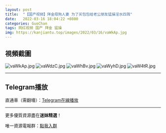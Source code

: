 ```yaml
---
layout: post
title:  "【国产视频】拜金母狗人妻 为了买包包给老公朋友猛操淫水四溅"
date:   2022-03-16 18:04:22 +0800
categories: GuoChan
tags: 网红视频 国产 拜金 猛操
img: https://kanjiantu.top/images/2022/03/16/vaWkAp.jpg
---
```



## 視頻截圖

![vaWkAp.jpg](https://kanjiantu.top/images/2022/03/16/vaWkAp.jpg)
![vaWdzC.jpg](https://kanjiantu.top/images/2022/03/16/vaWdzC.jpg)
![vaWhBv.jpg](https://kanjiantu.top/images/2022/03/16/vaWhBv.jpg)
![vaWyhD.jpg](https://kanjiantu.top/images/2022/03/16/vaWyhD.jpg)
![vaW4tR.jpg](https://kanjiantu.top/images/2022/03/16/vaW4tR.jpg)

* * *
## Telegram播放

直通車（需翻墻）：[Telegram在線播放](https://t.me/mimeijingxuan/65)

* * *
更多優質資源盡在**迷妹精選**！

唯一資源電報群：[點我入群](https://t.me/mimeijingxuan)


